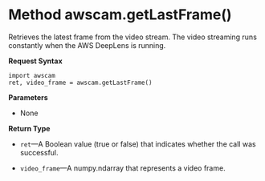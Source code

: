 # Method awscam\.getLastFrame\(\)<a name="deeplens-device-library-awscam-model-get-last-frame"></a>

Retrieves the latest frame from the video stream\. The video streaming runs constantly when the AWS DeepLens is running\.

**Request Syntax**

```
import awscam
ret, video_frame = awscam.getLastFrame()
```

**Parameters**

+ None

**Return Type**

+ `ret`—A Boolean value \(true or false\) that indicates whether the call was successful\.

+ `video_frame`—A numpy\.ndarray that represents a video frame\.